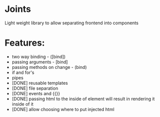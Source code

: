 # Joints
Light weight library to allow separating frontend into components

# Features:
- two way binding - ([bind])
- passing arguments - [bind]
- passing methods on change - (bind)
- if and for's
- pipes
- [DONE] reusable templates
- [DONE] file separation
- [DONE] events and {{}}
- [DONE] passing html to the inside of element will result in rendering it inside of it
- [DONE] allow choosing where to put injected html
